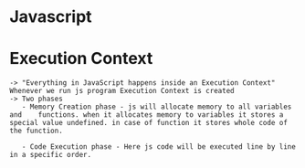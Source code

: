 # Javascript

# Execution Context
    -> "Everything in JavaScript happens inside an Execution Context"
    Whenever we run js program Execution Context is created
    -> Two phases 
       - Memory Creation phase - js will allocate memory to all variables and    functions. when it allocates memory to variables it stores a special value undefined. in case of function it stores whole code of the function.
    
       - Code Execution phase - Here js code will be executed line by line in a specific order.
